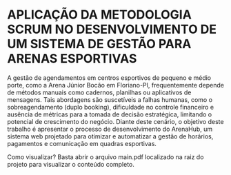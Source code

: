 # APLICAÇÃO DA METODOLOGIA SCRUM NO DESENVOLVIMENTO DE UM SISTEMA DE GESTÃO PARA ARENAS ESPORTIVAS
A gestão de agendamentos em centros esportivos de pequeno e médio porte, como a Arena
Júnior Bocão em Floriano-PI, frequentemente depende de métodos manuais como cadernos,
planilhas ou aplicativos de mensagens. Tais abordagens são suscetíveis a falhas humanas,
como o sobreagendamento (duplo booking), dificuldade no controle financeiro e ausência de
métricas para a tomada de decisão estratégica, limitando o potencial de crescimento do negócio.
Diante deste cenário, o objetivo deste trabalho é apresentar o processo de desenvolvimento
do ArenaHub, um sistema web projetado para otimizar e automatizar a gestão de horários,
pagamentos e comunicação em quadras esportivas.

Como visualizar?
Basta abrir o arquivo main.pdf localizado na raiz do projeto para visualizar o conteúdo completo.
